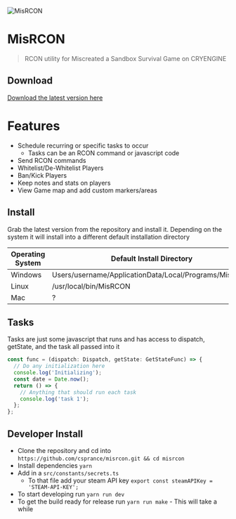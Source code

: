 ![MisRCON](https://github.com/csprance/MisRCON/blob/v3/src/resources/images/icon.png?raw=true)

# MisRCON

> RCON utility for Miscreated a Sandbox Survival Game on CRYENGINE

## Download

<a href="https://github.com/csprance/MisRCON/releases/latest">Download the latest version here</a>

# Features

- Schedule recurring or specific tasks to occur
  - Tasks can be an RCON command or javascript code
- Send RCON commands
- Whitelist/De-Whitelist Players
- Ban/Kick Players
- Keep notes and stats on players
- View Game map and add custom markers/areas

## Install

Grab the latest version from the repository and install it.
Depending on the system it will install into a different default installation directory

| Operating System | Default Install Directory                             |
| ---------------- | ----------------------------------------------------- |
| Windows          | Users/username/ApplicationData/Local/Programs/MisRCON |
| Linux            | /usr/local/bin/MisRCON                                |
| Mac              | ?                                                     |

## Tasks

Tasks are just some javascript that runs and has access to dispatch, getState, and the task all passed into it

```typescript
const func = (dispatch: Dispatch, getState: GetStateFunc) => {
  // Do any initialization here
  console.log('Initializing');
  const date = Date.now();
  return () => {
    // Anything that should run each task
    console.log('task 1');
  };
};
```

## Developer Install

- Clone the repository and cd into `https://github.com/csprance/misrcon.git && cd misrcon`
- Install dependencies `yarn`
- Add in a `src/constants/secrets.ts`
  - To that file add your steam API key `export const steamAPIKey = 'STEAM-API-KEY';`
- To start developing run `yarn run dev`
- To get the build ready for release run `yarn run make` - This will take a while
